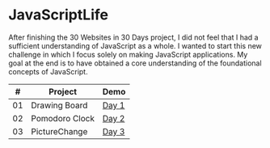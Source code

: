 # JavaScriptLife

After finishing the 30 Websites in 30 Days project, I did not feel that I had a sufficient understanding of JavaScript as a whole. I wanted to start this new challenge in which I focus solely on making JavaScript applications. My goal at the end is to have obtained a core understanding of the foundational concepts of JavaScript.

|  #  | Project                                                                                                                                 | Demo                                               |
| :-: | --------------------------------------------------------------------------------------------------------------------------------------- | -------------------------------------------------------- |
| 01  | Drawing Board | <a href="https://cwang1996.github.io/Canvas/">Day 1</a> |
| 02  | Pomodoro Clock | <a href="https://cwang1996.github.io/PomoClock/">Day 2</a> |
| 03  | PictureChange | <a href="https://cwang1996.github.io/PictureChange/">Day 3</a> |





